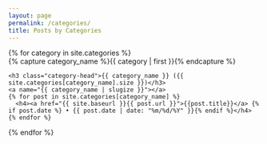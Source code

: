 ```yaml
---
layout: page
permalink: /categories/
title: Posts by Categories
---
```


<div id="archives">
{% for category in site.categories %}
  <div class="archive-group">
    {% capture category_name %}{{ category | first }}{% endcapture %}
    <div id="#{{ category_name | slugize }}"></div>
    <p></p>

    <h3 class="category-head">{{ category_name }} ({{ site.categories[category_name].size }})</h3>
    <a name="{{ category_name | slugize }}"></a>
    {% for post in site.categories[category_name] %}
      <h4><a href="{{ site.baseurl }}{{ post.url }}">{{post.title}}</a> {% if post.date %} • {{ post.date | date: "%m/%d/%Y" }}{% endif %}</h4>
    {% endfor %}
  </div>
{% endfor %}
</div>

